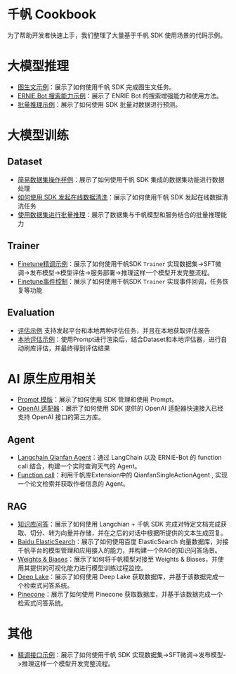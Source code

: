 # 千帆 Cookbook

为了帮助开发者快速上手，我们整理了大量基于千帆 SDK 使用场景的代码示例。

# 大模型推理


- [图生文示例](./text2image.ipynb)：展示了如何使用千帆 SDK 完成图生文任务。
- [ERNIE Bot 搜索能力示例](./eb_search.ipynb)：展示了 ENRIE Bot 的搜索增强能力和使用方法。
- [批量推理示例](./batch_prediction.ipynb)：展示了如何使用 SDK 批量对数据进行预测。



# 大模型训练

## Dataset

- [简易数据集操作样例](./dataset/dataset101.ipynb)：展示了如何使用千帆 SDK 集成的数据集功能进行数据处理
- [如何使用 SDK 发起在线数据清洗](./dataset/how_to_use_qianfan_operator.ipynb)：展示了如何使用千帆 SDK 发起在线数据清洗任务
- [使用数据集进行批量推理](./dataset/batch_inference_using_dataset.ipynb)：展示了数据集与千帆模型和服务结合的批量推理能力

## Trainer

- [Finetune精调示例](./finetune/trainer_finetune.ipynb)：展示了如何使用千帆SDK `Trainer` 实现数据集->SFT微调->发布模型->模型评估->服务部署->推理这样一个模型开发完整流程。
- [Finetune事件控制](./finetune/trainer_finetune_event_resume.ipynb)：展示了如何使用千帆SDK `Trainer` 实现事件回调，任务恢复等功能

## Evaluation

- [评估示例](./evaluation/how_to_use_evaluation.ipynb) 支持发起平台和本地两种评估任务，并且在本地获取评估报告
- [本地评估示例](./evaluation/auto_eval_with_qianfan.ipynb)：使用Prompt进行渲染后，结合Dataset和本地评估器，进行自动刷库评估，并最终得到评估结果

# AI 原生应用相关

- [Prompt 模版](./prompt.ipynb)：展示了如何使用 SDK 管理和使用 Prompt。
- [OpenAI 适配器](./openai_adapter.ipynb)：展示了如何使用 SDK 提供的 OpenAI 适配器快速接入已经支持 OpenAI 接口的第三方库。

## Agent

- [Langchain Qianfan Agent](./agents/langchain_agent_with_qianfan_llm.ipynb)：通过 LangChain 以及 ERNIE-Bot 的 function call 结合，构建一个实时查询天气的 Agent。
- [Function call](./agents/qianfan_single_action_agent_example.ipynb)：利用千帆库Extension中的 QianfanSingleActionAgent , 实现一个论文检索并获取作者信息的 Agent。

## RAG

- [知识库问答](./RAG/question_anwsering/question_answering.ipynb)：展示了如何使用 Langchian + 千帆 SDK 完成对特定文档完成获取、切分、转为向量并存储，并在之后的对话中根据所提供的文本生成回复。
- [Baidu ElasticSearch](./RAG/baidu_elasticsearch/qianfan_baidu_elasticsearch.ipynb)：展示了如何使用百度 ElasticSearch 向量数据库，对接千帆平台的模型管理和应用接入的能力，并构建一个RAG的知识问答场景。
- [Weights & Biases](./RAG/wandb.ipynb)：展示了如何将千帆模型对接至 Weights & Biases，并使用其提供的可视化能力进行模型训练过程监控。 
- [Deep Lake](./RAG/deeplake_retrieval_qa.ipynb)：展示了如何使用 Deep Lake 获取数据库，并基于该数据完成一个检索式问答系统。
- [Pinecone](./RAG/pinecone/pinecone_qa.ipynb)：展示了如何使用 Pinecone 获取数据库，并基于该数据完成一个检索式问答系统。


# 其他

- [精调接口示例](./finetune/api_based_finetune.ipynb)：展示了如何使用千帆 SDK 实现数据集->SFT微调->发布模型->推理这样一个模型开发完整流程。